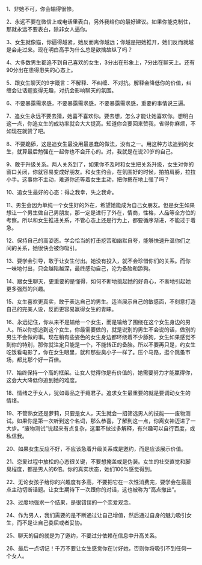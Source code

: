 1、非她不可，你会输得很惨。

2、永远不要在微信上或电话里表白，另外我给你的最好建议。如果你能克制住，那就永远不要表白，除非女人逼你。

3、女生就像猫，你逼得越紧，她反而离你越远；你越是把她推开，她们反而就越是会走过来。现在明白高手为什么总是欲擒故纵了吗？

4、大多数男生都追不到自己喜欢的女生，3分出在形象上，7分出在聊天上。还有90分出在患得患失的心态上。

5、跟女生聊天的9字箴言：不解释、不纠缠、不对抗。解释会降低你的价值，纠缠会让话题变得无趣，对抗会影响聊天的氛围。

6、不要暴露需求感，不要暴露需求感，不要暴露需求感，重要的事情说三遍。

7、追女生永远不要去猜，她喜不喜欢你。要去想，怎么才能让她喜欢你。想明白这一点，你追女生的成功率就会大大提高。知道你会要回来赞我，省得你麻烦，不如现在就赞了吧。

8、不要跪舔，这是追女生最没用最愚蠢的做法，没有之一。用这种方法追到的女生，就算最后勉强在一起你也不会开心的。对，我就是在说20岁的自己。

9、敢于升级关系。两人关系到了，如果你不及时和女生把关系升级，女生对你的窗口关闭，你就容易变成好朋友。和女生约会，在氛围好的时候，拍拍肩膀，拉拉小手。这事你不主动，难道你还等着女生主动，把你摁在地上强了吗？

10、追女生最好的心态：得之我幸，失之我命。

11、男生会因为单纯一个女生好的外在，希望她能成为自己女朋友。但是女生如果想让一个男生做自己男朋友，那一定是进行了外在，情商，性格，人品等全方位的考察。所以和女生推进关系，不管心态上还是行为上，都要循序渐进，不能过于着急。

12、保持自己的高姿态。学会恰当的打击挖苦和幽默自夸，能够快速升温你们之间的关系，她很快会被你吸引。

13、要学会引导，敢于让女生付出。她没有投入，就不会珍惜你们的关系。而你一味地付出，只会越陷越深，最终感动自己，沦为备胎和舔狗。

14、跟女生聊天，更重要的是懂得，如何不断地挑起她的好奇心，不断地引起她更多强烈的兴趣。

15、女生喜欢更真实，敢于表达自己的男生。适当展示自己的敏感面，不刻意打造自己的完美人设，反而更容易赢得女生的青睐。

16、永远记住，你从来不是输给一个女生，而是输给了围绕在这个女生身边的男人。所以你想追到这个女生，你最需要做的，就是说别的男生不会说的话，做别的男生不会做的事。现在稍有些姿色的女生身边都环绕着不少舔狗，女生如果感觉不到你的特别，那你就注定只能是一个，不能转正的备胎。所以不要再只是，约女生吃饭看电影了，你在女生眼里，就和那些臭小子一样了。压个马路，逛个跳蚤市场，都比那个好一百倍。

17、始终保持一个高的框架。让女人觉得你是有价值的，她需要努力才能赢得你，这会大大降低你追到她的难度。

18、情绪之于女人，犹如毒品之于瘾君子。追求女生最重要的就是要调动女生的情绪。

19、不管熟女还是萝莉，只要是女人，天生就会一招筛选男人的技能——废物测试。如果你是第一次听到这个名词，那么恭喜，了解到这一点，你离女神迈进了一大步。“废物测试”说起来有点复杂，这里不做过多解释，有兴趣可以自行百度，或私信我。

20、如果女生反应不好，不应该急着升级关系或是邀约，而是应该展示价值。

21、恋爱过程中放松的心态很关键，不要想掩盖或是伪装。女生的社交直觉和脚臭程度，都是男人的6倍。你的真实状态，她们100%感觉得到。

22、无论女孩子给你的兴趣度有多高，不要把它在一次性消费完，要学会在最高点主动切断话题。让女生期待下一次跟你的对话，这也被称为“高点撤出”。

23、过度地强求一个结果，是很错误的一个恋爱观念。

24、作为男人，我们需要的是不断通过让自己增值，然后通过自身的魅力吸引女生，而不是让自己委屈或者妥协。

25、聊天的目的就是为了邀约，不要过分依赖在信息中升高关系。

26、最后一点切记！千万不要让女生感觉你在讨好她，否则你将吸引不到任何一个女人。